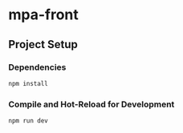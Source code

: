 # mpa-front

## Project Setup
### Dependencies

```sh
npm install
```

### Compile and Hot-Reload for Development

```sh
npm run dev
```

